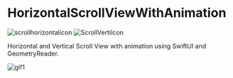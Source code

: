 # HorizontalScrollViewWithAnimation

![scrollhorizontalicon](https://user-images.githubusercontent.com/33023069/74715892-c3c9a700-522d-11ea-8a70-93ff11d23da3.png)
![ScrollVertiIcon](https://user-images.githubusercontent.com/33023069/74716135-46526680-522e-11ea-9f3c-29714e6bfcce.png)

Horizontal and Vertical Scroll View with animation using SwiftUI and GeometryReader.

![gif1](https://user-images.githubusercontent.com/33023069/74729534-e7e4b280-5244-11ea-8283-408df4c737f2.gif)
